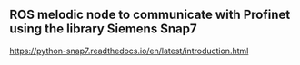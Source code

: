 ## ROS melodic node to communicate with Profinet using the library Siemens Snap7

https://python-snap7.readthedocs.io/en/latest/introduction.html
